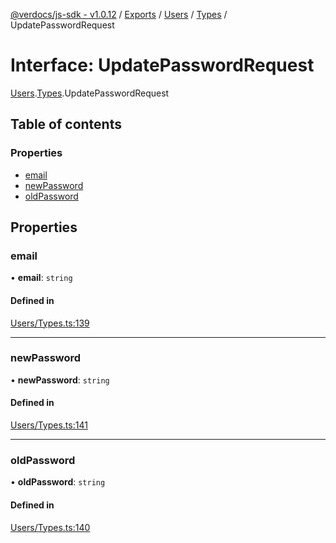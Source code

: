 [@verdocs/js-sdk - v1.0.12](../README.md) / [Exports](../modules.md) / [Users](../modules/Users.md) / [Types](../modules/Users.Types.md) / UpdatePasswordRequest

# Interface: UpdatePasswordRequest

[Users](../modules/Users.md).[Types](../modules/Users.Types.md).UpdatePasswordRequest

## Table of contents

### Properties

- [email](Users.Types.UpdatePasswordRequest.md#email)
- [newPassword](Users.Types.UpdatePasswordRequest.md#newpassword)
- [oldPassword](Users.Types.UpdatePasswordRequest.md#oldpassword)

## Properties

### email

• **email**: `string`

#### Defined in

[Users/Types.ts:139](https://github.com/Verdocs/js-sdk/blob/main/src/Users/Types.ts#L139)

___

### newPassword

• **newPassword**: `string`

#### Defined in

[Users/Types.ts:141](https://github.com/Verdocs/js-sdk/blob/main/src/Users/Types.ts#L141)

___

### oldPassword

• **oldPassword**: `string`

#### Defined in

[Users/Types.ts:140](https://github.com/Verdocs/js-sdk/blob/main/src/Users/Types.ts#L140)
